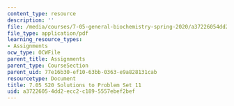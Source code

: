 ```yaml
---
content_type: resource
description: ''
file: /media/courses/7-05-general-biochemistry-spring-2020/a37226054dd2ecc2c1895557ebef2bef_MIT7_05S20_Pset11_soln.pdf
file_type: application/pdf
learning_resource_types:
- Assignments
ocw_type: OCWFile
parent_title: Assignments
parent_type: CourseSection
parent_uid: 77e16b30-ef10-63bb-0363-e9a828131cab
resourcetype: Document
title: 7.05 S20 Solutions to Problem Set 11
uid: a3722605-4dd2-ecc2-c189-5557ebef2bef
---
```

